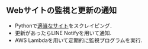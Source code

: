## Webサイトの監視と更新の通知
- Pythonで[適当なサイト](https://www.allnightnippon.com/shimofuri/shimofuri_blog/)をスクレイピング．
- 更新があったらLINE Notifyを用いて通知.
- AWS Lambdaを用いて定期的に監視プログラムを実行.

